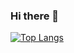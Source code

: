### Hi there 👋

[![Top Langs](https://github-readme-stats.vercel.app/api/top-langs/?username=wakidas&theme=vue-dark&show_icons=true&layout=compact)](https://github.com/wakidas/github-readme-stats)
<!--
**wakidas/wakidas** is a ✨ _special_ ✨ repository because its `README.md` (this file) appears on your GitHub profile.

Here are some ideas to get you started:

- 🔭 I’m currently working on ...
- 🌱 I’m currently learning ...
- 👯 I’m looking to collaborate on ...
- 🤔 I’m looking for help with ...
- 💬 Ask me about ...
- 📫 How to reach me: ...
- 😄 Pronouns: ...
- ⚡ Fun fact: ...
-->
